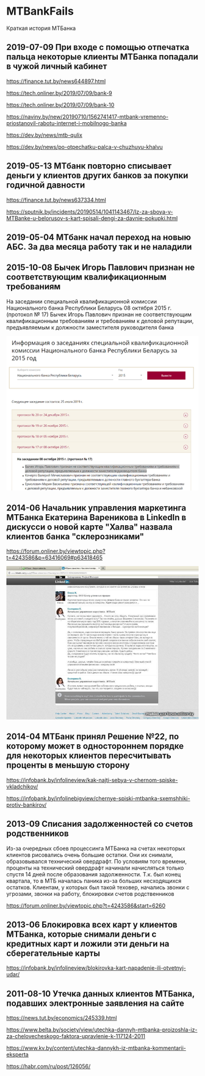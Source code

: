 # MTBankFails

Краткая история МТБанка

## 2019-07-09 При входе с помощью отпечатка пальца некоторые клиенты МТБанка попадали в чужой личный кабинет
https://finance.tut.by/news644897.html

https://tech.onliner.by/2019/07/09/bank-9

https://tech.onliner.by/2019/07/09/bank-10

https://naviny.by/new/20190710/1562741417-mtbank-vremenno-priostanovil-rabotu-internet-i-mobilnogo-banka

https://dev.by/news/mtb-qulix

https://dev.by/news/po-otpechatku-palca-v-chuzhuyu-khalvu


## 2019-05-13 МТбанк повторно списывает деньги у клиентов других банков за покупки годичной давности
https://finance.tut.by/news637334.html

https://sputnik.by/incidents/20190514/1041143467/Iz-za-sboya-v-MTBanke-u-belorusov-s-kart-spisali-dengi-za-davnie-pokupki.html


## 2019-05-04 МТбанк начал переход на новыю АБС. За два месяца работу так и не наладили

## 2015-10-08 Бычек Игорь Павлович признан не соответствующим квалификационным требованиям
На заседании специальной квалификационной комиссии Национального банка Республики Беларусь 08 октября 2015 г. (протокол № 17) Бычек Игорь Павлович признан не соответствующим квалификационным требованиям и требованиям к деловой репутации, предъявляемым к должности заместителя руководителя банка

![screenshot](/images/bychek_nbrb.PNG)


## 2014-06 Начальник управления маркетинга МТБанка Екатерина Вареникова в LinkedIn в дискусси о новой карте "Халва" назвала клиентов банка "склерозниками"
https://forum.onliner.by/viewtopic.php?t=4243586&p=63416069#p63418465

![screenshot](/images/varennikova.jpeg)

## 2014-04 МТБанк принял Решение №22, по которому может в одностороннем порядке для некоторых клиентов пересчитывать проценты в меньшую сторону
https://infobank.by/infolineview/kak-najti-sebya-v-chernom-spiske-vkladchikov/

https://infobank.by/infolinebigview/chernye-spiski-mtbanka-sxemshhiki-protiv-bankirov/


## 2013-09 Списания задолженностей со счетов родственников
Из-за очередных сбоев процессинга МТБанка на счетах некоторых клиентов рисовались очень большие остатки. Они их снимали, образовывался технический овердрафт. По условиям того времени, проценты на технический овердрафт начинали начисляться только спустя 14 дней после образования задолженности. Т.к. был конец квартала, то в МТБ началась паника из-за больших несходящихся остатков. Клиентам, у которых был такой теховер, начались звонки с угрозами, звонки на работу, блокировки счетов родственников

https://forum.onliner.by/viewtopic.php?t=4243586&start=6260

## 2013-06 Блокировка всех карт у клиентов МТБанка, которые снимали деньги с кредитных карт и ложили эти деньги на сберегательные карты
https://infobank.by/infolineview/blokirovka-kart-napadenie-ili-otvetnyj-udar/


## 2011-08-10 Утечка данных клиентов МТБанка, подавших электронные заявления на сайте
https://news.tut.by/economics/245339.html

https://www.belta.by/society/view/utechka-dannyh-mtbanka-proizoshla-iz-za-chelovecheskogo-faktora-upravlenie-k-117124-2011

https://www.kv.by/content/utechka-dannykh-iz-mtbanka-kommentarii-eksperta

https://habr.com/ru/post/126056/

